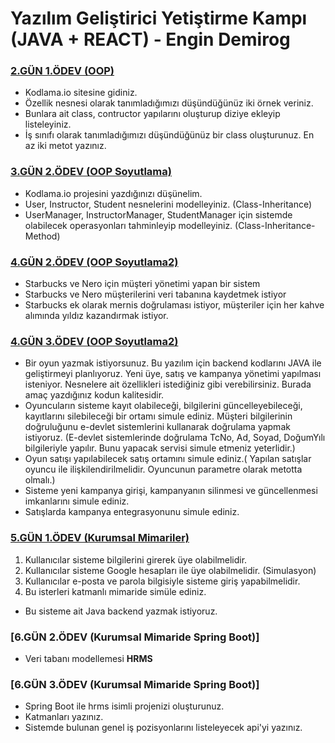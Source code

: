# Yazılım Geliştirici Yetiştirme Kampı (JAVA + REACT) - Engin Demirog

### [2.GÜN 1.ÖDEV (OOP)](https://github.com/cceydae/JavaReactSoftwareDeveloperCamp/tree/main/day2/src/day2)
- Kodlama.io sitesine gidiniz.
- Özellik nesnesi olarak tanımladığımızı düşündüğünüz iki örnek veriniz.
- Bunlara ait class, contructor yapılarını oluşturup diziye ekleyip listeleyiniz.
- İş sınıfı olarak tanımladığımızı düşündüğünüz bir class oluşturunuz. En az iki metot yazınız.

### [3.GÜN 2.ÖDEV (OOP Soyutlama)](https://github.com/cceydae/JavaReactSoftwareDeveloperCamp/tree/main/day3/src/day3)
- Kodlama.io projesini yazdığınızı düşünelim.
- User, Instructor, Student nesnelerini modelleyiniz. (Class-Inheritance)
- UserManager, InstructorManager, StudentManager için sistemde olabilecek operasyonları tahminleyip modelleyiniz. (Class-Inheritance-Method)

### [4.GÜN 2.ÖDEV (OOP Soyutlama2)](https://github.com/cceydae/JavaReactSoftwareDeveloperCamp/tree/main/day42/src)
- Starbucks ve Nero için müşteri yönetimi yapan bir sistem 
- Starbucks ve Nero müşterilerini veri tabanına kaydetmek istiyor 
- Starbucks ek olarak mernis doğrulaması istiyor, müşteriler için her kahve alımında yıldız kazandırmak istiyor.

### [4.GÜN 3.ÖDEV (OOP Soyutlama2)](https://github.com/cceydae/JavaReactSoftwareDeveloperCamp/tree/main/day43/src/day43)
- Bir oyun yazmak istiyorsunuz. Bu yazılım için backend kodlarını JAVA ile geliştirmeyi planlıyoruz. Yeni üye, satış ve kampanya yönetimi yapılması isteniyor. Nesnelere ait özellikleri istediğiniz gibi verebilirsiniz. Burada amaç yazdığınız kodun kalitesidir. 
- Oyuncuların sisteme kayıt olabileceği, bilgilerini güncelleyebileceği, kayıtlarını silebileceği bir ortamı simule ediniz. Müşteri bilgilerinin doğruluğunu e-devlet sistemlerini kullanarak doğrulama yapmak istiyoruz. (E-devlet sistemlerinde doğrulama TcNo, Ad, Soyad, DoğumYılı bilgileriyle yapılır. Bunu yapacak servisi simule etmeniz yeterlidir.)
- Oyun satışı yapılabilecek satış ortamını simule ediniz.( Yapılan satışlar oyuncu ile ilişkilendirilmelidir. Oyuncunun parametre olarak metotta olmalı.)
- Sisteme yeni kampanya girişi, kampanyanın silinmesi ve güncellenmesi imkanlarını simule ediniz.
- Satışlarda kampanya entegrasyonunu simule ediniz.
   
### [5.GÜN 1.ÖDEV (Kurumsal Mimariler)](https://github.com/cceydae/JavaReactSoftwareDeveloperCamp/tree/main/day5/src/day5)
1. Kullanıcılar sisteme bilgilerini girerek üye olabilmelidir.
2. Kullanıcılar sisteme Google hesapları ile üye olabilmelidir. (Simulasyon)
3. Kullanıcılar e-posta ve parola bilgisiyle sisteme giriş yapabilmelidir.
4. Bu isterleri katmanlı mimaride simüle ediniz.
- Bu sisteme ait Java backend yazmak istiyoruz.

### [6.GÜN 2.ÖDEV (Kurumsal Mimaride Spring Boot)]
- Veri tabanı modellemesi **HRMS**

### [6.GÜN 3.ÖDEV (Kurumsal Mimaride Spring Boot)]
- Spring Boot ile hrms isimli projenizi oluşturunuz.
- Katmanları yazınız.
- Sistemde bulunan genel iş pozisyonlarını listeleyecek api'yi yazınız.

